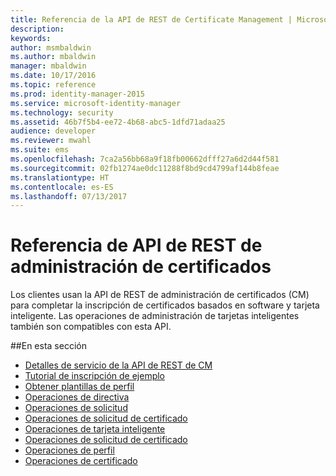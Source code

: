 ```yaml
---
title: Referencia de la API de REST de Certificate Management | Microsoft Docs
description: 
keywords: 
author: msmbaldwin
ms.author: mbaldwin
manager: mbaldwin
ms.date: 10/17/2016
ms.topic: reference
ms.prod: identity-manager-2015
ms.service: microsoft-identity-manager
ms.technology: security
ms.assetid: 46b7f5b4-ee72-4b68-abc5-1dfd71adaa25
audience: developer
ms.reviewer: mwahl
ms.suite: ems
ms.openlocfilehash: 7ca2a56bb68a9f18fb00662dfff27a6d2d44f581
ms.sourcegitcommit: 02fb1274ae0dc11288f8bd9cd4799af144b8feae
ms.translationtype: HT
ms.contentlocale: es-ES
ms.lasthandoff: 07/13/2017
---
```

# <a name="certificate-management-rest-api-reference"></a>Referencia de API de REST de administración de certificados
Los clientes usan la API de REST de administración de certificados (CM) para completar la inscripción de certificados basados en software y tarjeta inteligente. Las operaciones de administración de tarjetas inteligentes también son compatibles con esta API.

##<a name="in-this-section"></a>En esta sección

- [Detalles de servicio de la API de REST de CM](certificate-management-rest-api-service-details.md)
- [Tutorial de inscripción de ejemplo](sample-enrollment-walkthrough.md)
- [Obtener plantillas de perfil](get-profile-templates.md)
- [Operaciones de directiva](policy-operations.md)
- [Operaciones de solicitud](request-operations.md)
- [Operaciones de solicitud de certificado](certificate-request-operations.md)
- [Operaciones de tarjeta inteligente](smartcard-operations.md)
- [Operaciones de solicitud de certificado](certificate-request-operations.md)
- [Operaciones de perfil](profile-operations.md)
- [Operaciones de certificado](certificate-operations.md)
